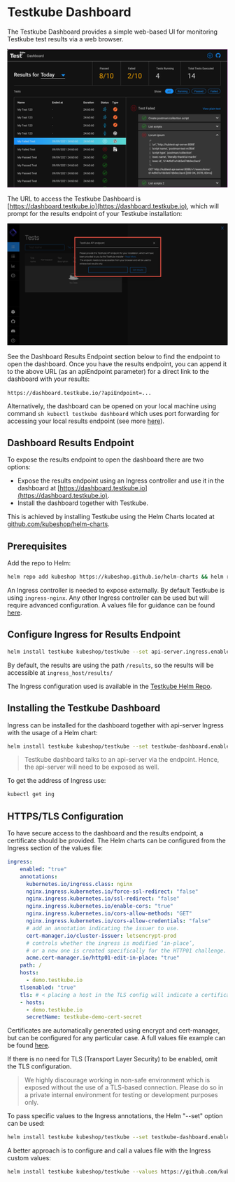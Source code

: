 # Testkube Dashboard

The Testkube Dashboard provides a simple web-based UI for monitoring Testkube test results via a web browser.

![img.png](img/dashboard.png)

The URL to access the Testkube Dashboard is [https://dashboard.testkube.io](https://dashboard.testkube.io), which will prompt for the results endpoint of your Testkube installation:

![dashboard-endpoint-prompt.png](img/dashboard-endpoint-prompt.png)

See the Dashboard Results Endpoint section below to find the endpoint to open the dashboard. Once you have the results endpoint, you can append it to the above URL (as an apiEndpoint parameter) for a direct link to the dashboard with your results:

`https://dashboard.testkube.io/?apiEndpoint=...`

Alternatively, the dashboard can be opened on your local machine using command ```sh kubectl testkube dashboard``` which uses port forwarding for accessing your local results endpoint (see more [here](cli/testkube_dashboard.md)).

## **Dashboard Results Endpoint**

To expose the results endpoint to open the dashboard there are two options:

* Expose the results endpoint using an Ingress controller and use it in the dashboard at [https://dashboard.testkube.io](https://dashboard.testkube.io).
* Install the dashboard together with Testkube.

This is achieved by installing Testkube using the Helm Charts located at [github.com/kubeshop/helm-charts]().

## **Prerequisites**

Add the repo to Helm:

```sh
helm repo add kubeshop https://kubeshop.github.io/helm-charts && helm repo update
```

An Ingress controller is needed to expose externally. By default Testkube is using `ingress-nginx`. Any other Ingress controller can be used but will require advanced configuration. A values file for guidance can be found [here](https://github.com/kubeshop/helm-charts/blob/39f73098630b333ba66db137e7fc016c39d92876/testkube/charts/testkube/values-demo.yaml).

## **Configure Ingress for Results Endpoint**

```sh
helm install testkube kubeshop/testkube --set api-server.ingress.enabled="true"
```

By default, the results are using the path ```/results```, so the results will be accessible at ```ingress_host/results/```

The Ingress configuration used is available in the [Testkube Helm Repo](https://github.com/kubeshop/helm-charts).

## **Installing the Testkube Dashboard**

Ingress can be installed for the dashboard together with api-server Ingress with the usage of a Helm chart:

```sh
helm install testkube kubeshop/testkube --set testkube-dashboard.enabled="true" --set testkube-dashboard.ingress.enabled="true" --set api-server.ingress.enabled="true"
```

> Testkube dashboard talks to an api-server via the endpoint. Hence, the api-server will need to be exposed as well.

To get the address of Ingress use:

```sh
kubectl get ing
```

## **HTTPS/TLS Configuration**

To have secure access to the dashboard and the results endpoint, a certificate should be provided. The Helm charts can be configured from the Ingress section of the values file:

```yaml
ingress:
    enabled: "true"
    annotations: 
      kubernetes.io/ingress.class: nginx
      nginx.ingress.kubernetes.io/force-ssl-redirect: "false"
      nginx.ingress.kubernetes.io/ssl-redirect: "false"
      nginx.ingress.kubernetes.io/enable-cors: "true"
      nginx.ingress.kubernetes.io/cors-allow-methods: "GET"
      nginx.ingress.kubernetes.io/cors-allow-credentials: "false"
      # add an annotation indicating the issuer to use.
      cert-manager.io/cluster-issuer: letsencrypt-prod
      # controls whether the ingress is modified ‘in-place’,
      # or a new one is created specifically for the HTTP01 challenge.
      acme.cert-manager.io/http01-edit-in-place: "true"
    path: /
    hosts:
      - demo.testkube.io
    tlsenabled: "true"
    tls: # < placing a host in the TLS config will indicate a certificate should be created
    - hosts:
      - demo.testkube.io
      secretName: testkube-demo-cert-secret
```
Certificates are automatically generated using encrypt and cert-manager, but can be configured for any particular case. A full values file example can be found [here](https://github.com/kubeshop/helm-charts/blob/39f73098630b333ba66db137e7fc016c39d92876/testkube/charts/testkube/values-demo.yaml).

If there is no need for TLS (Transport Layer Security) to be enabled, omit the TLS configuration.

> We highly discourage working in non-safe environment which is exposed without the use of a TLS-based connection. Please do so in a private internal environment for testing or development purposes only.

To pass specific values to the Ingress annotations, the Helm "--set" option can be used: 

```sh
helm install testkube kubeshop/testkube --set testkube-dashboard.enabled="true" --set testkube-dashboard.ingress.enabled="true" --set api-server.ingress.enabled="true" --set api-server.ingress.annotations.kubernetes\\.io/ingress\\.class="anything_needed" 
```

A better approach is to configure and call a values file with the Ingress custom values:

```sh
helm install testkube kubeshop/testkube --values https://github.com/kubeshop/helm-charts/blob/39f73098630b333ba66db137e7fc016c39d92876/testkube/charts/testkube/values-demo.yaml
```
